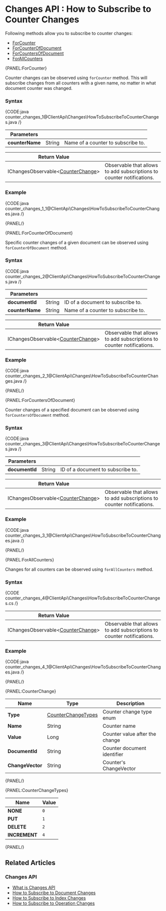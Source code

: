 ﻿# Changes API : How to Subscribe to Counter Changes

Following methods allow you to subscribe to counter changes:

- [ForCounter](../../client-api/changes/how-to-subscribe-to-counter-changes#forcounter)
- [ForCounterOfDocument](../../client-api/changes/how-to-subscribe-to-counter-changes#forcounterofdocument)
- [ForCountersOfDocument](../../client-api/changes/how-to-subscribe-to-counter-changes#forcountersofdocument)
- [ForAllCounters](../../client-api/changes/how-to-subscribe-to-counter-changes#forallcounters)

{PANEL:ForCounter}

Counter changes can be observed using `forCounter` method. This will subscribe changes from all counters with a given name, no matter in what document counter was changed.

### Syntax

{CODE:java counter_changes_1@ClientApi\Changes\HowToSubscribeToCounterChanges.java /}

| Parameters | | |
| ------------- | ------------- | ----- |
| **counterName** | String | Name of a counter to subscribe to. |

| Return Value | |
| ------------- | ----- |
| IChangesObservable<[CounterChange](../../client-api/changes/how-to-subscribe-to-counter-changes#counterchange)> | Observable that allows to add subscriptions to counter notifications. |

### Example

{CODE:java counter_changes_1_1@ClientApi\Changes\HowToSubscribeToCounterChanges.java /}

{PANEL/}

{PANEL:ForCounterOfDocument}

Specific counter changes of a given document can be observed using `forCounterOfDocument` method.

### Syntax

{CODE:java counter_changes_2@ClientApi\Changes\HowToSubscribeToCounterChanges.java /}

| Parameters | | |
| ------------- | ------------- | ----- |
| **documentId** | String | ID of a document to subscribe to. |
| **counterName** | String | Name of a counter to subscribe to. |

| Return Value | |
| ------------- | ----- |
| IChangesObservable<[CounterChange](../../client-api/changes/how-to-subscribe-to-counter-changes#counterchange)> | Observable that allows to add subscriptions to counter notifications. |

### Example

{CODE:java counter_changes_2_1@ClientApi\Changes\HowToSubscribeToCounterChanges.java /}

{PANEL/}

{PANEL:ForCountersOfDocument}

Counter changes of a specified document can be observed using `forCountersOfDocument` method.

### Syntax

{CODE:java counter_changes_3@ClientApi\Changes\HowToSubscribeToCounterChanges.java /}

| Parameters | | |
| ------------- | ------------- | ----- |
| **documentId** | String | ID of a document to subscribe to. |

| Return Value | |
| ------------- | ----- |
| IChangesObservable<[CounterChange](../../client-api/changes/how-to-subscribe-to-counter-changes#counterchange)> | Observable that allows to add subscriptions to counter notifications. |

### Example

{CODE:java counter_changes_3_1@ClientApi\Changes\HowToSubscribeToCounterChanges.java /}

{PANEL/}

{PANEL:ForAllCounters}

Changes for all counters can be observed using `forAllCounters` method.

### Syntax

{CODE counter_changes_4@ClientApi\Changes\HowToSubscribeToCounterChanges.cs /}

| Return Value | |
| ------------- | ----- |
| IChangesObservable<[CounterChange](../../client-api/changes/how-to-subscribe-to-counter-changes#counterchange)> | Observable that allows to add subscriptions to counter notifications. |

### Example

{CODE:java counter_changes_4_1@ClientApi\Changes\HowToSubscribeToCounterChanges.java /}

{PANEL/}

{PANEL:CounterChange}

| Name | Type | Description |
| ------------- | ------------- | ----- |
| **Type** | [CounterChangeTypes](../../client-api/changes/how-to-subscribe-to-counter-changes#counterchangetypes) | Counter change type enum |
| **Name** | String | Counter name |
| **Value** | Long | Counter value after the change |
| **DocumentId** | String | Counter document identifier |
| **ChangeVector** | String | Counter's ChangeVector|

{PANEL/}

{PANEL:CounterChangeTypes}

| Name | Value |
| ---- | ----- |
| **NONE** | `0` |
| **PUT** | `1` |
| **DELETE** | `2` |
| **INCREMENT** | `4` |

{PANEL/}

## Related Articles

### Changes API

- [What is Changes API](../../client-api/changes/what-is-changes-api)
- [How to Subscribe to Document Changes](../../client-api/changes/what-is-changes-api)
- [How to Subscribe to Index Changes](../../client-api/changes/how-to-subscribe-to-index-changes)
- [How to Subscribe to Operation Changes](../../client-api/changes/how-to-subscribe-to-operation-changes)
